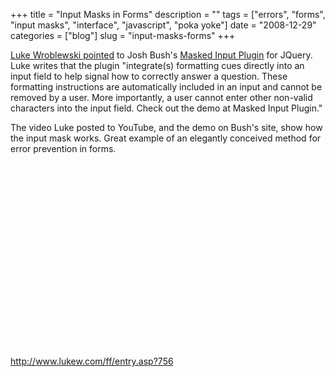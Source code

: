 +++
title = "Input Masks in Forms"
description = ""
tags = ["errors", "forms", "input masks", "interface", "javascript", "poka yoke"]
date = "2008-12-29"
categories = ["blog"]
slug = "input-masks-forms"
+++



<p><a href="http://www.lukew.com/ff/entry.asp?756">Luke Wroblewski pointed</a> to Josh Bush's <a href="http://digitalbush.com/projects/masked-input-plugin/">Masked Input Plugin</a> for JQuery. Luke writes that the plugin "integrate(s) formatting cues directly into an input field to help signal how to correctly answer a question. These formatting instructions are automatically included in an input and cannot be removed by a user. More importantly, a user cannot enter other non-valid characters into the input field. Check out the demo at Masked Input Plugin."</p>
<p>The video Luke posted to YouTube, and the demo on Bush's site, show how the input mask works. Great example of an elegantly conceived method for error prevention in forms.</p>
<div class="video">
<object width="480" height="295"><param name="movie" value="https://www.youtube.com/v/BMaTiGKykl8&amp;hl=en&amp;fs=1"></param><param name="allowFullScreen" value="true"></param><param name="allowscriptaccess" value="always"></param><embed src="https://www.youtube.com/v/BMaTiGKykl8&amp;hl=en&amp;fs=1" type="application/x-shockwave-flash" allowscriptaccess="always" allowfullscreen="true" width="480" height="295"></embed></object></div>
    
  <a href="http://www.lukew.com/ff/entry.asp?756">http://www.lukew.com/ff/entry.asp?756</a>
